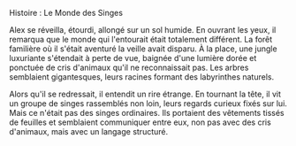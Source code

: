 Histoire : Le Monde des Singes

Alex se réveilla, étourdi, allongé sur un sol humide. En ouvrant les yeux, il remarqua que le monde qui l'entourait était totalement différent. La forêt familière où il s'était aventuré la veille avait disparu. À la place, une jungle luxuriante s'étendait à perte de vue, baignée d'une lumière dorée et ponctuée de cris d'animaux qu'il ne reconnaissait pas. Les arbres semblaient gigantesques, leurs racines formant des labyrinthes naturels.

Alors qu'il se redressait, il entendit un rire étrange. En tournant la tête, il vit un groupe de singes rassemblés non loin, leurs regards curieux fixés sur lui. Mais ce n'était pas des singes ordinaires. Ils portaient des vêtements tissés de feuilles et semblaient communiquer entre eux, non pas avec des cris d'animaux, mais avec un langage structuré.


